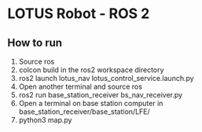 # LOTUS Robot - ROS 2

## How to run
1. Source ros
2. colcon build in the ros2 workspace directory
3. ros2 launch lotus_nav lotus_control_service.launch.py
4. Open another terminal and source ros
5. ros2 run base_station_receiver bs_nav_receiver.py
6. Open a terminal on base station computer in base_station_receiver/base_station/LFE/
7. python3 map.py
